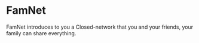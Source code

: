 # FamNet
FamNet introduces to you a Closed-network that you and your friends, your family can share everything.
